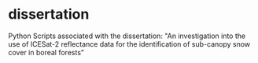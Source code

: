 # dissertation
Python Scripts associated with the dissertation: "An investigation into the use of ICESat-2 reflectance data for the identification of sub-canopy snow cover in boreal forests" 

